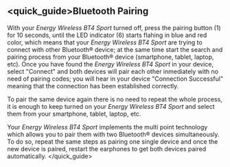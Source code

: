 ## <quick_guide>Bluetooth Pairing

With your *Energy Wireless BT4 Sport* turned off, press the pairing button (1) for 10 seconds, until the LED indicator (6) starts flahing in blue and red color, which means that your  *Energy Wireless BT4 Sport* are trying to connect with other Bluetooth® device; at the same time start the search and pairing process from your Bluetooth® device (smartphone, tablet, laptop, etc). Once you have found the *Energy Wireless BT4 Sport* in your device, select "Connect" and both devices will pair each other inmediately with no need of pairing codes; you will hear in your device "Connection Successful" meaning that the connection has been established correctly.

To pair the same device again there is no need to repeat the whole process, it is enough to keep turned on your *Energy Wireless BT4 Sport* and select them from your smartphone, tablet, laptop, etc.

Your *Energy Wireless BT4 Sport* implements the multi point technology which allows you to pair them with two Bluetooth® devices simultaneously. To do so, repeat the same steps as pairing one single device and once the new device is paired, restart the earphones to get both devices paired automatically.
</quick_guide>
